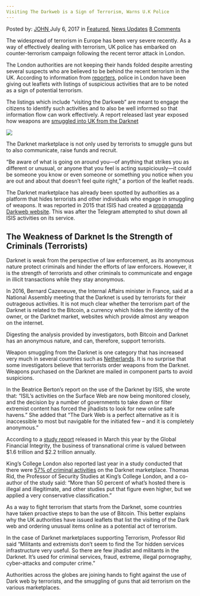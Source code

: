 ```yaml
---
Visiting The Darkweb is a Sign of Terrorism, Warns U.K Police
---
```

<article class="post-listing post-21105 post type-post status-publish format-standard has-post-thumbnail hentry category-deepdot-news category-news-updates tag-darkweb tag-police tag-sign tag-terrorism tag-uk tag-visiting tag-warns">
    <div class="post-inner">
        <span>Posted by: <a href="https://www.deepdotweb.com/author/john/" title="">JOHN </a></span>
    <span>July 6, 2017</span>
    <span>in <a href="https://www.deepdotweb.com/category/deepdot-news/" rel="category tag">Featured</a>, <a href="https://www.deepdotweb.com/category/news-updates/" rel="category tag">News Updates</a></span>
    <span><a href="https://www.deepdotweb.com/2017/07/06/visiting-darkweb-sign-terrorism-warns-u-k-police/#comments">8 Comments</a></span>
    </p>
    <div class="clear"></div>
    <div class="entry">
    <p>The widespread of terrorism in Europe has been very severe recently. As a way of effectively dealing with terrorism, UK police has embarked on counter-terrorism campaign following the recent terror attack in London.</p>
    <p>The London authorities are not keeping their hands folded despite arresting several suspects who are believed to be behind the recent terrorism in the UK. According to information from <a href="https://motherboard.vice.com/en_us/article/uk-cops-say-visiting-the-dark-web-is-a-potential-sign-of-terrorism">reporters</a>, police in London have been giving out leaflets with listings of suspicious activities that are to be noted as a sign of potential terrorism.</p>
    <p>The listings which include “visiting the Darkweb” are meant to engage the citizens to identify such activities and to also be well informed so that information flow can work effectively. A report released last year exposed how weapons are <a href="https://www.deepdotweb.com/2016/04/19/report-says-weapons-smuggled-united-kingdom/">smuggled into UK from the Darknet</a></p>
    <p><img class="wp-image-21110 aligncenter" src="https://www.deepdotweb.com/wp-content/uploads/2017/07/word-image-23.jpeg" srcset="https://www.deepdotweb.com/wp-content/uploads/2017/07/word-image-23.jpeg 1098w, https://www.deepdotweb.com/wp-content/uploads/2017/07/word-image-23-300x213.jpeg 300w, https://www.deepdotweb.com/wp-content/uploads/2017/07/word-image-23-1024x728.jpeg 1024w" sizes="(max-width: 1098px) 100vw, 1098px" /></p>
    <p>The Darknet marketplace is not only used by terrorists to smuggle guns but to also communicate, raise funds and recruit.</p>
    <p>&#8220;Be aware of what is going on around you—of anything that strikes you as different or unusual, or anyone that you feel is acting suspiciously—it could be someone you know or even someone or something you notice when you are out and about that doesn&#8217;t feel quite right,&#8221; a portion of the leaflet reads.</p>
    <p>The Darknet marketplace has already been spotted by authorities as a platform that hides terrorists and other individuals who engage in smuggling of weapons. It was reported in 2015 that ISIS had created a <a href="http://www.terrorismanalysts.com/pt/index.php/pot/article/view/513/html">propaganda Darkweb website</a>. This was after the Telegram attempted to shut down all ISIS activities on its service.</p>
    <h2>The Weakness of Darknet Is the Strength of Criminals (Terrorists)</h2>
    <p>Darknet is weak from the perspective of law enforcement, as its anonymous nature protect criminals and hinder the efforts of law enforcers. However, it is the strength of terrorists and other criminals to communicate and engage in illicit transactions while they stay anonymous.</p>
    <p>In 2016, Bernard Cazeneuve, the Internal Affairs minister in France, said at a National Assembly meeting that the Darknet is used by terrorists for their outrageous activities. It is not much clear whether the terrorism part of the Darknet is related to the Bitcoin, a currency which hides the identity of the owner, or the Darknet market, websites which provide almost any weapon on the internet.</p>
    <p>Digesting the analysis provided by investigators, both Bitcoin and Darknet has an anonymous nature, and can, therefore, support terrorists.</p>
    <p>Weapon smuggling from the Darknet is one category that has increased very much in several countries such as <a href="https://www.deepdotweb.com/2017/06/20/weapon-trade-on-the-dark-web-increased-in-the-netherlands/">Netherlands</a>. It is no surprise that some investigators believe that terrorists order weapons from the Darknet. Weapons purchased on the Darknet are mailed in component parts to avoid suspicions.</p>
    <p>In the Beatrice Berton’s report on the use of the Darknet by ISIS, she wrote that: &#8220;ISIL’s activities on the Surface Web are now being monitored closely, and the decision by a number of governments to take down or filter extremist content has forced the jihadists to look for new online safe havens.&#8221; She added that &#8220;The Dark Web is a perfect alternative as it is inaccessible to most but navigable for the initiated few – and it is completely anonymous.&#8221;</p>
    <p>According to a <a href="http://www.gfintegrity.org/report/transnational-crime-and-the-developing-world/">study report</a> released in March this year by the Global Financial Integrity, the business of transnational crime is valued between $1.6 trillion and $2.2 trillion annually.</p>
    <p>King’s College London also reported last year in a study conducted that there were <a href="http://www.cafebabel.co.uk/lifestyle/article/the-dark-net-neither-entirely-dark-nor-entirely-light.html">57% of criminal activities</a> on the Darknet marketplace. Thomas Rid, the Professor of Security Studies at King&#8217;s College London, and a co-author of the study said: &#8220;More than 50 percent of what&#8217;s hosted there is illegal and illegitimate, and other studies put that figure even higher, but we applied a very conservative classification.&#8221;</p>
    <p>As a way to fight terrorism that starts from the Darknet, some countries have taken proactive steps to ban the use of Bitcoin. This better explains why the UK authorities have issued leaflets that list the visiting of the Dark web and ordering unusual items online as a potential act of terrorism.</p>
    <p>In the case of Darknet marketplaces supporting Terrorism, Professor Rid said &#8220;Militants and extremists don&#8217;t seem to find the Tor hidden services infrastructure very useful. So there are few jihadist and militants in the Darknet. It&#8217;s used for criminal services, fraud, extreme, illegal pornography, cyber-attacks and computer crime.&#8221;</p>
    <p>Authorities across the globes are joining hands to fight against the use of Dark web by terrorists, and the smuggling of guns that aid terrorism on the various marketplaces.</p>
    </div>
    <span style="display:none"><a href="https://www.deepdotweb.com/tag/darkweb/" rel="tag">darkweb</a> <a href="https://www.deepdotweb.com/tag/police/" rel="tag">police</a> <a href="https://www.deepdotweb.com/tag/sign/" rel="tag">sign</a> <a href="https://www.deepdotweb.com/tag/terrorism/" rel="tag">terrorism</a> <a href="https://www.deepdotweb.com/tag/uk/" rel="tag">uk</a> <a href="https://www.deepdotweb.com/tag/visiting/" rel="tag">visiting</a> <a href="https://www.deepdotweb.com/tag/warns/" rel="tag">warns</a></span> <span style="display:none" class="updated">2017-07-06</span>
    <div style="display:none" class="vcard author" itemprop="author" itemscope itemtype="http://schema.org/Person"><strong class="fn" itemprop="name"><a href="https://www.deepdotweb.com/author/john/" title="Posts by JOHN" rel="author">JOHN</a></strong></div>
    </div>
</article>

